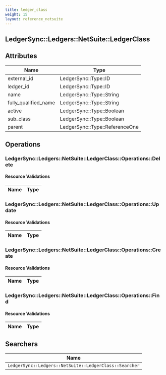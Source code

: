 ```yaml
---
title: ledger_class
weight: 15
layout: reference_netsuite
---
```


## LedgerSync::Ledgers::NetSuite::LedgerClass

## Attributes

| Name | Type |
| ---- | ---- |
| external_id | LedgerSync::Type::ID |
| ledger_id | LedgerSync::Type::ID |
| name | LedgerSync::Type::String |
| fully_qualified_name | LedgerSync::Type::String |
| active | LedgerSync::Type::Boolean |
| sub_class | LedgerSync::Type::Boolean |
| parent | LedgerSync::Type::ReferenceOne |


## Operations

### LedgerSync::Ledgers::NetSuite::LedgerClass::Operations::Delete

#### Resource Validations

| Name | Type |
| ---- | ---- |
### LedgerSync::Ledgers::NetSuite::LedgerClass::Operations::Update

#### Resource Validations

| Name | Type |
| ---- | ---- |
### LedgerSync::Ledgers::NetSuite::LedgerClass::Operations::Create

#### Resource Validations

| Name | Type |
| ---- | ---- |
### LedgerSync::Ledgers::NetSuite::LedgerClass::Operations::Find

#### Resource Validations

| Name | Type |
| ---- | ---- |

## Searchers

| Name |
| ---- |
| `LedgerSync::Ledgers::NetSuite::LedgerClass::Searcher` |
